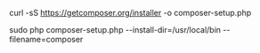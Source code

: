 curl -sS https://getcomposer.org/installer -o composer-setup.php

sudo php composer-setup.php --install-dir=/usr/local/bin --filename=composer
